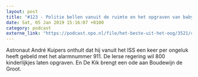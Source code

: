 ```yaml
---
layout: post
title: "#123 - Politie bellen vanuit de ruimte en het opgraven van babylijkjes"
date: Sat, 05 Jan 2019 15:16:07 +0100
category: podcast
externe_link: "https://podcast.npo.nl/file/het-beste-uit-het-oog/3521/content.omroep.nl/portal/podcast/nporadio1/het-beste-uit-het-oog/2019/01/nporadio1_het-beste-uit-het-oog_20190105_123-politie-bellen-vanuit-de-ruimte-en-het-opgraven-van-babylijkjes_HM2AQ6.mp3"
---
```


Astronaut André Kuipers onthult dat hij vanuit het ISS een keer per ongeluk heeft gebeld met het alarmnummer 911. De Ierse regering wil 800 kinderlijkjes laten opgraven. En De Kik brengt een ode aan Boudewijn de Groot.

